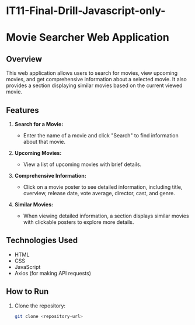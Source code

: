 # IT11-Final-Drill-Javascript-only-

# Movie Searcher Web Application

## Overview

This web application allows users to search for movies, view upcoming movies, and get comprehensive information about a selected movie. It also provides a section displaying similar movies based on the current viewed movie.

## Features

1. **Search for a Movie:**
   - Enter the name of a movie and click "Search" to find information about that movie.

2. **Upcoming Movies:**
   - View a list of upcoming movies with brief details.

3. **Comprehensive Information:**
   - Click on a movie poster to see detailed information, including title, overview, release date, vote average, director, cast, and genre.

4. **Similar Movies:**
   - When viewing detailed information, a section displays similar movies with clickable posters to explore more details.

## Technologies Used

- HTML
- CSS
- JavaScript
- Axios (for making API requests)

## How to Run

1. Clone the repository:
   ```bash
   git clone <repository-url>
